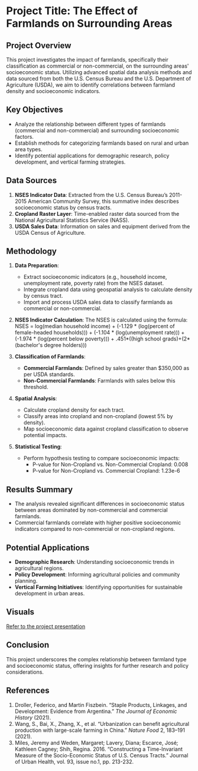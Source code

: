 # Project Title: The Effect of Farmlands on Surrounding Areas

## Project Overview

This project investigates the impact of farmlands, specifically their classification as commercial or non-commercial, on the surrounding areas' socioeconomic status. Utilizing advanced spatial data analysis methods and data sourced from both the U.S. Census Bureau and the U.S. Department of Agriculture (USDA), we aim to identify correlations between farmland density and socioeconomic indicators.

## Key Objectives

- Analyze the relationship between different types of farmlands (commercial and non-commercial) and surrounding socioeconomic factors.
- Establish methods for categorizing farmlands based on rural and urban area types.
- Identify potential applications for demographic research, policy development, and vertical farming strategies.

## Data Sources

1. **NSES Indicator Data**: Extracted from the U.S. Census Bureau’s 2011-2015 American Community Survey, this summative index describes socioeconomic status by census tracts.
2. **Cropland Raster Layer**: Time-enabled raster data sourced from the National Agricultural Statistics Service (NASS).
3. **USDA Sales Data**: Information on sales and equipment derived from the USDA Census of Agriculture.

## Methodology

1. **Data Preparation**:

   - Extract socioeconomic indicators (e.g., household income, unemployment rate, poverty rate) from the NSES dataset.
   - Integrate cropland data using geospatial analysis to calculate density by census tract.
   - Import and process USDA sales data to classify farmlands as commercial or non-commercial.

2. **NSES Indicator Calculation**:
   The NSES is calculated using the formula:\
   NSES = log(median household income) + (-1.129 \* (log(percent of female-headed households))) + (-1.104 \* (log(unemployment rate))) + (-1.974 \* (log(percent below poverty))) + .451\*((high school grads)+(2\*(bachelor's degree holders)))

3. **Classification of Farmlands**:

   - **Commercial Farmlands**: Defined by sales greater than \$350,000 as per USDA standards.
   - **Non-Commercial Farmlands**: Farmlands with sales below this threshold.

4. **Spatial Analysis**:

   - Calculate cropland density for each tract.
   - Classify areas into cropland and non-cropland (lowest 5% by density).
   - Map socioeconomic data against cropland classification to observe potential impacts.

5. **Statistical Testing**:

   - Perform hypothesis testing to compare socioeconomic impacts:
     - P-value for Non-Cropland vs. Non-Commercial Cropland: 0.008
     - P-value for Non-Cropland vs. Commercial Cropland: 1.23e-6

## Results Summary

- The analysis revealed significant differences in socioeconomic status between areas dominated by non-commercial and commercial farmlands.
- Commercial farmlands correlate with higher positive socioeconomic indicators compared to non-commercial or non-cropland regions.

## Potential Applications

- **Demographic Research**: Understanding socioeconomic trends in agricultural regions.
- **Policy Development**: Informing agricultural policies and community planning.
- **Vertical Farming Initiatives**: Identifying opportunities for sustainable development in urban areas.

## Visuals
[Refer to the project presentation](https://github.com/R1chZhang/Socioeconomic-Impact-from-Farmland-Distribution/blob/main/Results_Presentation.pdf)

## Conclusion

This project underscores the complex relationship between farmland type and socioeconomic status, offering insights for further research and policy considerations.

## References

1. Droller, Federico, and Martin Fiszbein. “Staple Products, Linkages, and Development: Evidence from Argentina.” *The Journal of Economic History* (2021).
2. Wang, S., Bai, X., Zhang, X., et al. “Urbanization can benefit agricultural production with large-scale farming in China.” *Nature Food* 2, 183–191 (2021).
3. Miles, Jeremy and Weden, Margaret; Lavery, Diana; Escarce, José; Kathleen Cagney; Shih, Regina. 2016. “Constructing a Time-Invariant Measure of the Socio-Economic Status of U.S. Census Tracts.” Journal of Urban Health, vol. 93, issue no.1, pp. 213-232.
